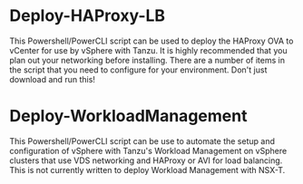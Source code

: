 # Deploy-HAProxy-LB
This Powershell/PowerCLI script can be used to deploy the HAProxy OVA to vCenter for use by vSphere with Tanzu. It is highly recommended that you plan out your networking before installing. There are a number of items in the script that you need to configure for your environment. Don't just download and run this!

# Deploy-WorkloadManagement
This Powershell/PowerCLI script can be use to automate the setup and configuration of vSphere with Tanzu's Workload Management on vSphere clusters that use VDS networking and HAProxy or AVI for load balancing. This is not currently written to deploy Workload Management with NSX-T. 
